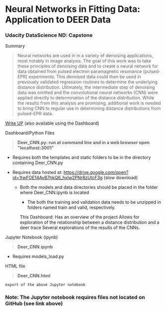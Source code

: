 # Neural Networks in Fitting Data: Application to DEER Data
### Udacity DataScience ND: Capstone


Summary

>  Neural networks are used in in a variety of denoising applications, most notably in image analysis. The goal of this work was to take these principles of denoising data and to create a neural network for data obtained from pulsed electron paramagnetic resonance (pulsed-EPR) experiments. This denoised data could then be used in previously validated regression routines to determine the underlying distance distribution. Ultimately, the intermediate step of denoising data was omitted and the convolutional neural networks (CNN) were applied directly to determination of the distance distribution. While the results from this analysis are promising, additional work is needed to bring CNN to regular use in determining distance distributions from pulsed-EPR data.

[Write UP](./static/Deer_CNN.pdf) (also available using the Dashboard)


Dashboard/Python Files 
> __Deer_CNN.py: run at command line and in a web browser open "localhost:3001"__

* Requires both the templates and static folders to be in the directory containing Deer_CNN.py

* Requires data hosted at: https://drive.google.com/open?id=1twFOE14AvB7hkQ6_hxlw2PNr8zUtcF3g (slow download)
  * Both the models and data directories should be placed in the folder where Deer_CNN.ipynb is located
    * The both the training and validation data needs to be unzipped in folders named train and valid, respectively.

    This Dashboard:
        Has an overview of the project
        Allows for exploration of the relationship between a distance distribution and a deer trace
        Several explorations of the results of the CNNs.


Jupyter Notebook (ipynb) 
> __Deer_CNN.ipynb__

* Requires models_load.py


HTML file
> __Deer_CNN.html__

    export of the above Jupyter notebook

 
### Note: The Jupyter notebook requires files not located on GitHub (see link above)
     
     


